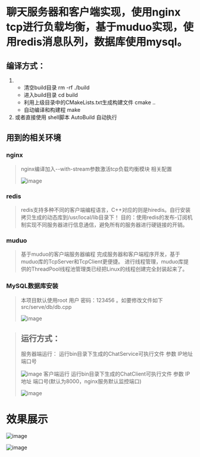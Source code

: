 # 聊天服务器和客户端实现，使用nginx tcp进行负载均衡，基于muduo实现，使用redis消息队列，数据库使用mysql。

## 编译方式：
1. + 清空build目录   rm -rf ./build
   + 进入build目录   cd build
   + 利用上级目录中的CMakeLists.txt生成构建文件    cmake ..
   + 自动编译和构建程 make
2.  或者直接使用 shell脚本 AutoBuild 自动执行

## 用到的相关环境

### nginx
> nginx编译加入--with-stream参数激活tcp负载均衡模块
> 相关配置
> 
> ![image](https://github.com/user-attachments/assets/370e6aae-96aa-4f39-bf15-dd7c825418fe)
 
### redis
> redis支持多种不同的客户端编程语言，C++对应的则是hiredis。自行安装拷贝生成的动态库到/usr/local/lib目录下！
> 目的：使用redis的发布-订阅机制实现不同服务器进行信息通信，避免所有的服务器进行硬链接的开销。

### muduo
> 基于muduo的客户端服务器编程
> 完成服务器和客户端程序开发，基于muduo库的TcpServer和TcpClient更便捷。
> 进行线程管理，muduo库提供的ThreadPool线程池管理类已经把Linux的线程创建完全封装起来了。

### MySQL数据库安装
> 本项目默认使用root 用户 密码：123456 。如要修改文件如下src/serve/db/db.cpp
> 
> ![image](https://github.com/user-attachments/assets/a1050477-0983-45e9-8a68-6d6cfcb495c1)
 

> ## 运行方式：
>服务器端运行：
> 运行bin目录下生成的ChatService可执行文件 参数 IP地址 端口号
> 
> ![image](https://github.com/user-attachments/assets/6977b6b6-0d99-4fb8-9aac-51089fe3e029)
> 客户端运行
> 运行bin目录下生成的ChatClient可执行文件 参数 IP地址 端口号(默认为8000，nginx服务默认监控端口)
>
> ![image](https://github.com/user-attachments/assets/d653b0bc-1ae4-469d-9187-fb04d04e524e)


# 效果展示

![image](https://github.com/user-attachments/assets/f8252e66-f93a-4eec-b073-c59dd9a38c7c)

![image](https://github.com/user-attachments/assets/c928dc4c-9b9d-4049-b79c-9a6e34eaf3a9)









